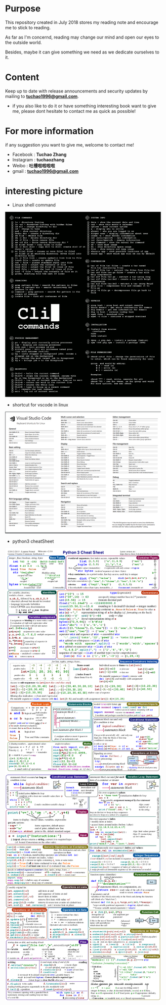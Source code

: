 # Purpose
This repository created in July 2018 stores my reading note and encourage me to stick to reading.

As far as I'm concernd, reading may change our mind and open our eyes to the outside world. 

Besides, maybe it can give something we need as we dedicate ourselves to it.

# Content

Keep up to date with release announcements and security updates by mailing to **tuchao1996@gmail.com**.

- if you also like to do it or have something interesting book want to give me, please dont hesitate to contact me as quick as possible!

# For more information

if any suggestion you want to give me, welcome to contact me!

- Facebook : **Tuchao Zhang**
- Instagram : **tuchaozhang**
- Weibo : **吐槽啦啦啦啦**
- gmail : **tuchao1996@gmail.com**

# interesting picture

- Linux shell command

![](https://github.com/tuchao1996/Reading/blob/master/figures/Linux_command.png)

- shortcut for vscode in linux

![](https://github.com/tuchao1996/Reading/blob/master/figures/keyboard-shortcuts-linux.png)

- python3 cheatSheet

![](https://github.com/tuchao1996/Reading/blob/master/figures/python3(1).png)
![](https://github.com/tuchao1996/Reading/blob/master/figures/python3(2).png)
